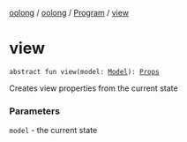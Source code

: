[oolong](../../index.md) / [oolong](../index.md) / [Program](index.md) / [view](./view.md)

# view

`abstract fun view(model: `[`Model`](index.md#Model)`): `[`Props`](index.md#Props)

Creates view properties from the current state

### Parameters

`model` - the current state